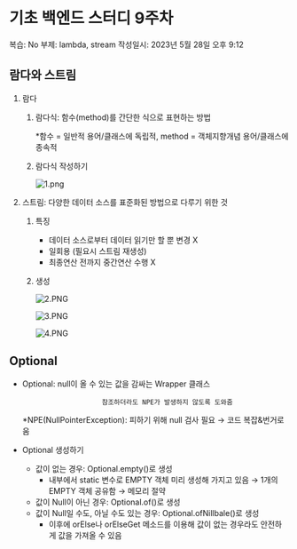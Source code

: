 # 기초 백엔드 스터디 9주차

복습: No
부제: lambda, stream
작성일시: 2023년 5월 28일 오후 9:12

## **람다와 스트림**

1. 람다
    1. 람다식: 함수(method)를 간단한 식으로 표현하는 방법
        
        *함수 = 일반적 용어/클래스에 독립적, method = 객체지향개념 용어/클래스에 종속적
        
    2. 람다식 작성하기
        
        ![1.png](%E1%84%80%E1%85%B5%E1%84%8E%E1%85%A9%20%E1%84%87%E1%85%A2%E1%86%A8%E1%84%8B%E1%85%A6%E1%86%AB%E1%84%83%E1%85%B3%20%E1%84%89%E1%85%B3%E1%84%90%E1%85%A5%E1%84%83%E1%85%B5%209%E1%84%8C%E1%85%AE%E1%84%8E%E1%85%A1%20ec2d3e610aa3424fa4eb416060206c9d/1.png)
        
2. 스트림: 다양한 데이터 소스를 표준화된 방법으로 다루기 위한 것
    1. 특징
        - 데이터 소스로부터 데이터 읽기만 할 뿐 변경 X
        - 일회용 (필요시 스트림 재생성)
        - 최종연산 전까지 중간연산 수행 X
    2. 생성
        
        ![2.PNG](%E1%84%80%E1%85%B5%E1%84%8E%E1%85%A9%20%E1%84%87%E1%85%A2%E1%86%A8%E1%84%8B%E1%85%A6%E1%86%AB%E1%84%83%E1%85%B3%20%E1%84%89%E1%85%B3%E1%84%90%E1%85%A5%E1%84%83%E1%85%B5%209%E1%84%8C%E1%85%AE%E1%84%8E%E1%85%A1%20ec2d3e610aa3424fa4eb416060206c9d/2.png)
        
        ![3.PNG](%E1%84%80%E1%85%B5%E1%84%8E%E1%85%A9%20%E1%84%87%E1%85%A2%E1%86%A8%E1%84%8B%E1%85%A6%E1%86%AB%E1%84%83%E1%85%B3%20%E1%84%89%E1%85%B3%E1%84%90%E1%85%A5%E1%84%83%E1%85%B5%209%E1%84%8C%E1%85%AE%E1%84%8E%E1%85%A1%20ec2d3e610aa3424fa4eb416060206c9d/3.png)
        
        ![4.PNG](%E1%84%80%E1%85%B5%E1%84%8E%E1%85%A9%20%E1%84%87%E1%85%A2%E1%86%A8%E1%84%8B%E1%85%A6%E1%86%AB%E1%84%83%E1%85%B3%20%E1%84%89%E1%85%B3%E1%84%90%E1%85%A5%E1%84%83%E1%85%B5%209%E1%84%8C%E1%85%AE%E1%84%8E%E1%85%A1%20ec2d3e610aa3424fa4eb416060206c9d/4.png)
        

## **Optional**

- Optional<T>: null이 올 수 있는 값을 감싸는 Wrapper 클래스
    
                          참조하더라도 NPE가 발생하지 않도록 도와줌
    
    *NPE(NullPointerException): 피하기 위해 null 검사 필요 → 코드 복잡&번거로움
    
- Optional 생성하기
    - 값이 없는 경우: Optional.empty()로 생성
        - 내부에서 static 변수로 EMPTY 객체 미리 생성해 가지고 있음 → 1개의 EMPTY 객체 공유함 → 메모리 절약
    - 값이 Null이 아닌 경우: Optional.of()로 생성
    - 값이 Null일 수도, 아닐 수도 있는 경우: Optional.ofNillbale()로 생성
        - 이후에 orElse나 orElseGet 메소드를 이용해 값이 없는 경우라도 안전하게 값을 가져올 수 있음